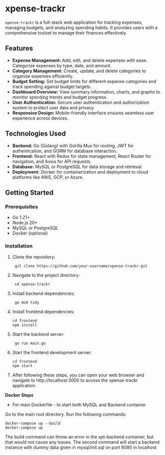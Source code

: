 # xpense-trackr

`xpense-trackr` is a full-stack web application for tracking expenses, managing budgets, and analyzing spending habits. It provides users with a comprehensive toolset to manage their finances effectively.

## Features

- **Expense Management:** Add, edit, and delete expenses with ease. Categorize expenses by type, date, and amount.
- **Category Management:** Create, update, and delete categories to organize expenses efficiently.
- **Budget Setting:** Set budget limits for different expense categories and track spending against budget targets.
- **Dashboard Overview:** View summary information, charts, and graphs to monitor spending trends and budget progress.
- **User Authentication:** Secure user authentication and authorization system to protect user data and privacy.
- **Responsive Design:** Mobile-friendly interface ensures seamless user experience across devices.

## Technologies Used

- **Backend:** Go (Golang) with Gorilla Mux for routing, JWT for authentication, and GORM for database interaction.
- **Frontend:** React with Redux for state management, React Router for navigation, and Axios for API requests.
- **Database:** MySQL or PostgreSQL for data storage and retrieval.
- **Deployment:** Docker for containerization and deployment to cloud platforms like AWS, GCP, or Azure.

## Getting Started

### Prerequisites

- Go 1.21+
- Node.js 20+
- MySQL or PostgreSQL
- Docker (optional)

### Installation

1. Clone the repository:

   ```
    git clone https://github.com/your-username/xpense-trackr.git
   ```

2. Navigate to the project directory:
   ```
    cd xpense-trackr
   ```

3. Install backend dependencies:
   ```
    go mod tidy
   ```

4. Install frontend dependencies:
   ```
   cd frontend
   npm install
   ```

5. Start the backend server:
   ```
    go run main.go
   ```

6. Start the frontend development server:
   ```
   cd frontend
   npm start
   ```

7. After following these steps, you can open your web browser and navigate to http://localhost:3000 to access the xpense-trackr application.


**Docker Steps**

- For main Dockerfile - to start both MySQL and Backend container

Go to the main root directory. Run the following commands:
```
docker-compose up --build
docker-compose up
```

The build command can throw an error in the xpt-backend container, but that would not cause any issues. The second command will start a backend instance with dummy data given in mysql/init.sql on port 8080 in localhost



